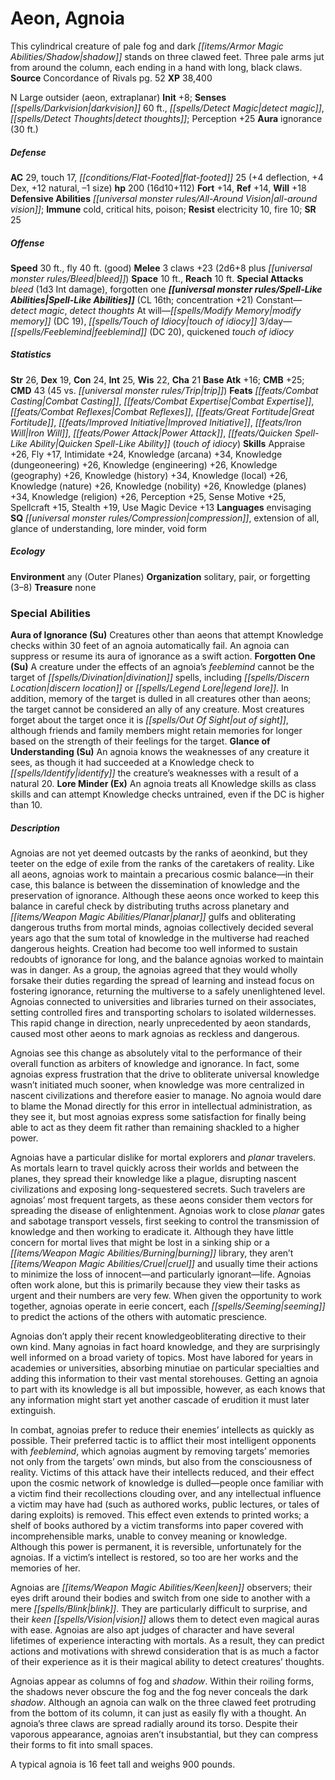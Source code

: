 ﻿---
cssclass: [monsters]
title1: Aeon, Agnoia
desc_short: This cylindrical creature of pale fog and dark shadow stands on three
  clawed feet. Three pale arms jut from around the column, each ending in a hand with
  long, black claws.
title2: Agnoia
CR: 14
sources:
- name: Concordance of Rivals
  page: 52
  link: https://paizo.com/products/btq01x4d?Pathfinder-Campaign-Setting-Concordance-of-Rivals
XP: 38400
alignment: N
size: Large
type: outsider
subtypes:
- aeon
- extraplanar
initiative:
  bonus: 8
senses:
  darkvision: 60
  detect magic: true
  detect thoughts: true
auras:
- name: ignorance
  radius: 30
AC:
  AC: 29
  touch: 17
  flat_footed: 25
  components:
    deflection: 4
    dex: 4
    natural: 12
    size: -1
HP:
  HP: 200
  long: 16d10+112
saves:
  fort: 14
  ref: 14
  will: 18
defensive_abilities:
- all-around vision
immunities:
- cold
- critical hits
- poison
resistances:
  electricity: 10
  fire: 10
SR: 25
speeds:
  base: 30
  fly: 40
  fly_maneuverability: good
attacks:
  melee:
  - - text: 3 claws +23 (2d6+8 plus bleed)
      entries:
      - - damage: 2d6+8
        - effect: bleed
      count: 3
      attack: claws
      bonus:
      - 23
  special:
  - bleed (1d3 Int damage)
  - forgotten one
space: 10
reach: 10
spell_like_abilities:
  entries:
  - name: detect magic
    source: default
    freq: Constant
  - name: detect thoughts
    source: default
    freq: Constant
  - name: modify memory
    source: default
    freq: At will
    DC: 19
  - name: touch of idiocy
    source: default
    freq: At will
  - name: feeblemind
    source: default
    freq: 3/day
    DC: 20
  - name: quickened touch of idiocy
    source: default
    freq: 3/day
  sources:
  - name: default
    CL: 16
    concentration: 21
ability_scores:
  STR: 26
  DEX: 19
  CON: 24
  INT: 25
  WIS: 22
  CHA: 21
BAB: 16
CMB: 25
CMD: 43
CMD_other: 45 vs. trip
feats:
- name: Combat Casting
- name: Combat Expertise
- name: Combat Reflexes
- name: Great Fortitude
- name: Improved Initiative
- name: Iron Will
- name: Power Attack
- name: Quicken Spell-Like Ability (touch of idiocy)
skills:
  Appraise: 26
  Fly: 17
  Intimidate: 24
  Knowledge (arcana): 34
  Knowledge (dungeoneering): 26
  Knowledge (engineering): 26
  Knowledge (geography): 26
  Knowledge (history): 34
  Knowledge (local): 26
  Knowledge (nature): 26
  Knowledge (nobility): 26
  Knowledge (planes): 34
  Knowledge (religion): 26
  Perception: 25
  Sense Motive: 25
  Spellcraft: 15
  Stealth: 19
  Use Magic Device: 13
languages:
- envisaging
special_qualities:
- compression
- extension of all
- glance of understanding
- lore minder
- void form
ecology:
  environment: any (Outer Planes)
  organization: solitary, pair, or forgetting (3-8)
  treasure_type: none
special_abilities:
  Aura of Ignorance (Su): Creatures other than aeons that attempt Knowledge checks
    within 30 feet of an agnoia automatically fail. An agnoia can suppress or resume
    its aura of ignorance as a swift action.
  Forgotten One (Su): A creature under the effects of an agnoia's feeblemind cannot
    be the target of divination spells, including discern location or legend lore.
    In addition, memory of the target is dulled in all creatures other than aeons;
    the target cannot be considered an ally of any creature. Most creatures forget
    about the target once it is out of sight, although friends and family members
    might retain memories for longer based on the strength of their feelings for the
    target.
  Glance of Understanding (Su): An agnoia knows the weaknesses of any creature it
    sees, as though it had succeeded at a Knowledge check to identify the creature's
    weaknesses with a result of a natural 20.
  Lore Minder (Ex): An agnoia treats all Knowledge skills as class skills and can
    attempt Knowledge checks untrained, even if the DC is higher than 10.
desc_long: |-
  Agnoias are not yet deemed outcasts by the ranks of aeonkind, but they teeter on the edge of exile from the ranks of the caretakers of reality. Like all aeons, agnoias work to maintain a precarious cosmic balance-in their case, this balance is between the dissemination of knowledge and the preservation of ignorance. Although these aeons once worked to keep this balance in careful check by distributing truths across planetary and planar gulfs and obliterating dangerous truths from mortal minds, agnoias collectively decided several years ago that the sum total of knowledge in the multiverse had reached dangerous heights. Creation had become too well informed to sustain redoubts of ignorance for long, and the balance agnoias worked to maintain was in danger. As a group, the agnoias agreed that they would wholly forsake their duties regarding the spread of learning and instead focus on fostering ignorance, returning the multiverse to a safely unenlightened level. Agnoias connected to universities and libraries turned on their associates, setting controlled fires and transporting scholars to isolated wildernesses. This rapid change in direction, nearly unprecedented by aeon standards, caused most other aeons to mark agnoias as reckless and dangerous.

   Agnoias see this change as absolutely vital to the performance of their overall function as arbiters of knowledge and ignorance. In fact, some agnoias express frustration that the drive to obliterate universal knowledge wasn't initiated much sooner, when knowledge was more centralized in nascent civilizations and therefore easier to manage. No agnoia would dare to blame the Monad directly for this error in intellectual administration, as they see it, but most agnoias express some satisfaction for finally being able to act as they deem fit rather than remaining shackled to a higher power.

   Agnoias have a particular dislike for mortal explorers and planar travelers. As mortals learn to travel quickly across their worlds and between the planes, they spread their knowledge like a plague, disrupting nascent civilizations and exposing long-sequestered secrets. Such travelers are agnoias' most frequent targets, as these aeons consider them vectors for spreading the disease of enlightenment. Agnoias work to close planar gates and sabotage transport vessels, first seeking to control the transmission of knowledge and then working to eradicate it. Although they have little concern for mortal lives that might be lost in a sinking ship or a burning library, they aren't cruel and usually time their actions to minimize the loss of innocent-and particularly ignorant-life. Agnoias often work alone, but this is primarily because they view their tasks as urgent and their numbers are very few. When given the opportunity to work together, agnoias operate in eerie concert, each seeming to predict the actions of the others with automatic prescience.

   Agnoias don't apply their recent knowledgeobliterating directive to their own kind. Many agnoias in fact hoard knowledge, and they are surprisingly well informed on a broad variety of topics. Most have labored for years in academies or universities, absorbing minutiae on particular specialties and adding this information to their vast mental storehouses. Getting an agnoia to part with its knowledge is all but impossible, however, as each knows that any information might start yet another cascade of erudition it must later extinguish.

   In combat, agnoias prefer to reduce their enemies' intellects as quickly as possible. Their preferred tactic is to afflict their most intelligent opponents with feeblemind, which agnoias augment by removing targets' memories not only from the targets' own minds, but also from the consciousness of reality. Victims of this attack have their intellects reduced, and their effect upon the cosmic network of knowledge is dulled-people once familiar with a victim find their recollections clouding over, and any intellectual influence a victim may have had (such as authored works, public lectures, or tales of daring exploits) is removed. This effect even extends to printed works; a shelf of books authored by a victim transforms into paper covered with incomprehensible marks, unable to convey meaning or knowledge. Although this power is permanent, it is reversible, unfortunately for the agnoias. If a victim's intellect is restored, so too are her works and the memories of her.

   Agnoias are keen observers; their eyes drift around their bodies and switch from one side to another with a mere blink. They are particularly difficult to surprise, and their keen vision allows them to detect even magical auras with ease. Agnoias are also apt judges of character and have several lifetimes of experience interacting with mortals. As a result, they can predict actions and motivations with shrewd consideration that is as much a factor of their experience as it is their magical ability to detect creatures' thoughts.

   Agnoias appear as columns of fog and shadow. Within their roiling forms, the shadows never obscure the fog and the fog never conceals the dark shadow. Although an agnoia can walk on the three clawed feet protruding from the bottom of its column, it can just as easily fly with a thought. An agnoia's three claws are spread radially around its torso. Despite their vaporous appearance, agnoias aren't insubstantial, but they can compress their forms to fit into small spaces.

   A typical agnoia is 16 feet tall and weighs 900 pounds.

---

# Aeon, Agnoia
This cylindrical creature of pale fog and dark _[[items/Armor Magic Abilities/Shadow|shadow]]_ stands on three clawed feet. Three pale arms jut from around the column, each ending in a hand with long, black claws.
**Source** Concordance of Rivals pg. 52
**XP** 38,400

N Large outsider (aeon, extraplanar)
**Init** +8; **Senses** _[[spells/Darkvision|darkvision]]_ 60 ft., _[[spells/Detect Magic|detect magic]]_, _[[spells/Detect Thoughts|detect thoughts]]_; Perception +25
**Aura** ignorance (30 ft.)

##### Defense

**AC** 29, touch 17, _[[conditions/Flat-Footed|flat-footed]]_ 25 (+4 deflection, +4 Dex, +12 natural, –1 size)
**hp** 200 (16d10+112)
**Fort** +14, **Ref** +14, **Will** +18
**Defensive Abilities** _[[universal monster rules/All-Around Vision|all-around vision]]_; **Immune** cold, critical hits, poison; **Resist** electricity 10, fire 10; **SR** 25

##### Offense
**Speed** 30 ft., fly 40 ft. (good)
**Melee** 3 claws +23 (2d6+8 plus _[[universal monster rules/Bleed|bleed]]_)
**Space** 10 ft., **Reach** 10 ft.
**Special Attacks** _bleed_ (1d3 Int damage), forgotten one
**_[[universal monster rules/Spell-Like Abilities|Spell-Like Abilities]]_** (CL 16th; concentration +21)
Constant—_detect magic_, _detect thoughts_
 At will—_[[spells/Modify Memory|modify memory]]_ (DC 19), _[[spells/Touch of Idiocy|touch of idiocy]]_
 3/day—_[[spells/Feeblemind|feeblemind]]_ (DC 20), quickened _touch of idiocy_

##### Statistics
**Str** 26, **Dex** 19, **Con** 24, **Int** 25, **Wis** 22, **Cha** 21
**Base Atk** +16; **CMB** +25; **CMD** 43 (45 vs. _[[universal monster rules/Trip|trip]]_)
**Feats** _[[feats/Combat Casting|Combat Casting]]_, _[[feats/Combat Expertise|Combat Expertise]]_, _[[feats/Combat Reflexes|Combat Reflexes]]_, _[[feats/Great Fortitude|Great Fortitude]]_, _[[feats/Improved Initiative|Improved Initiative]]_, _[[feats/Iron Will|Iron Will]]_, _[[feats/Power Attack|Power Attack]]_, _[[feats/Quicken Spell-Like Ability|Quicken Spell-Like Ability]]_ (_touch of idiocy_)
**Skills** Appraise +26, Fly +17, Intimidate +24, Knowledge (arcana) +34, Knowledge (dungeoneering) +26, Knowledge (engineering) +26, Knowledge (geography) +26, Knowledge (history) +34, Knowledge (local) +26, Knowledge (nature) +26, Knowledge (nobility) +26, Knowledge (planes) +34, Knowledge (religion) +26, Perception +25, Sense Motive +25, Spellcraft +15, Stealth +19, Use Magic Device +13
**Languages** envisaging
**SQ** _[[universal monster rules/Compression|compression]]_, extension of all, glance of understanding, lore minder, void form

##### Ecology

**Environment** any (Outer Planes)
**Organization** solitary, pair, or forgetting (3–8)
**Treasure** none

### Special Abilities

**Aura of Ignorance (Su)** Creatures other than aeons that attempt Knowledge checks within 30 feet of an agnoia automatically fail. An agnoia can suppress or resume its aura of ignorance as a swift action.
**Forgotten One (Su)** A creature under the effects of an agnoia’s _feeblemind_ cannot be the target of _[[spells/Divination|divination]]_ spells, including _[[spells/Discern Location|discern location]]_ or _[[spells/Legend Lore|legend lore]]_. In addition, memory of the target is dulled in all creatures other than aeons; the target cannot be considered an ally of any creature. Most creatures forget about the target once it is _[[spells/Out Of Sight|out of sight]]_, although friends and family members might retain memories for longer based on the strength of their feelings for the target.
**Glance of Understanding (Su)** An agnoia knows the weaknesses of any creature it sees, as though it had succeeded at a Knowledge check to _[[spells/Identify|identify]]_ the creature’s weaknesses with a result of a natural 20.
**Lore Minder (Ex)** An agnoia treats all Knowledge skills as class skills and can attempt Knowledge checks untrained, even if the DC is higher than 10.

##### Description

Agnoias are not yet deemed outcasts by the ranks of aeonkind, but they teeter on the edge of exile from the ranks of the caretakers of reality. Like all aeons, agnoias work to maintain a precarious cosmic balance—in their case, this balance is between the dissemination of knowledge and the preservation of ignorance. Although these aeons once worked to keep this balance in careful check by distributing truths across planetary and _[[items/Weapon Magic Abilities/Planar|planar]]_ gulfs and obliterating dangerous truths from mortal minds, agnoias collectively decided several years ago that the sum total of knowledge in the multiverse had reached dangerous heights. Creation had become too well informed to sustain redoubts of ignorance for long, and the balance agnoias worked to maintain was in danger. As a group, the agnoias agreed that they would wholly forsake their duties regarding the spread of learning and instead focus on fostering ignorance, returning the multiverse to a safely unenlightened level. Agnoias connected to universities and libraries turned on their associates, setting controlled fires and transporting scholars to isolated wildernesses. This rapid change in direction, nearly unprecedented by aeon standards, caused most other aeons to mark agnoias as reckless and dangerous.

Agnoias see this change as absolutely vital to the performance of their overall function as arbiters of knowledge and ignorance. In fact, some agnoias express frustration that the drive to obliterate universal knowledge wasn’t initiated much sooner, when knowledge was more centralized in nascent civilizations and therefore easier to manage. No agnoia would dare to blame the Monad directly for this error in intellectual administration, as they see it, but most agnoias express some satisfaction for finally being able to act as they deem fit rather than remaining shackled to a higher power.

Agnoias have a particular dislike for mortal explorers and _planar_ travelers. As mortals learn to travel quickly across their worlds and between the planes, they spread their knowledge like a plague, disrupting nascent civilizations and exposing long-sequestered secrets. Such travelers are agnoias’ most frequent targets, as these aeons consider them vectors for spreading the disease of enlightenment. Agnoias work to close _planar_ gates and sabotage transport vessels, first seeking to control the transmission of knowledge and then working to eradicate it. Although they have little concern for mortal lives that might be lost in a sinking ship or a _[[items/Weapon Magic Abilities/Burning|burning]]_ library, they aren’t _[[items/Weapon Magic Abilities/Cruel|cruel]]_ and usually time their actions to minimize the loss of innocent—and particularly ignorant—life. Agnoias often work alone, but this is primarily because they view their tasks as urgent and their numbers are very few. When given the opportunity to work together, agnoias operate in eerie concert, each _[[spells/Seeming|seeming]]_ to predict the actions of the others with automatic prescience.

Agnoias don’t apply their recent knowledgeobliterating directive to their own kind. Many agnoias in fact hoard knowledge, and they are surprisingly well informed on a broad variety of topics. Most have labored for years in academies or universities, absorbing minutiae on particular specialties and adding this information to their vast mental storehouses. Getting an agnoia to part with its knowledge is all but impossible, however, as each knows that any information might start yet another cascade of erudition it must later extinguish.

In combat, agnoias prefer to reduce their enemies’ intellects as quickly as possible. Their preferred tactic is to afflict their most intelligent opponents with _feeblemind_, which agnoias augment by removing targets’ memories not only from the targets’ own minds, but also from the consciousness of reality. Victims of this attack have their intellects reduced, and their effect upon the cosmic network of knowledge is dulled—people once familiar with a victim find their recollections clouding over, and any intellectual influence a victim may have had (such as authored works, public lectures, or tales of daring exploits) is removed. This effect even extends to printed works; a shelf of books authored by a victim transforms into paper covered with incomprehensible marks, unable to convey meaning or knowledge. Although this power is permanent, it is reversible, unfortunately for the agnoias. If a victim’s intellect is restored, so too are her works and the memories of her.

Agnoias are _[[items/Weapon Magic Abilities/Keen|keen]]_ observers; their eyes drift around their bodies and switch from one side to another with a mere _[[spells/Blink|blink]]_. They are particularly difficult to surprise, and their _keen_ _[[spells/Vision|vision]]_ allows them to detect even magical auras with ease. Agnoias are also apt judges of character and have several lifetimes of experience interacting with mortals. As a result, they can predict actions and motivations with shrewd consideration that is as much a factor of their experience as it is their magical ability to detect creatures’ thoughts.

Agnoias appear as columns of fog and _shadow_. Within their roiling forms, the shadows never obscure the fog and the fog never conceals the dark _shadow_. Although an agnoia can walk on the three clawed feet protruding from the bottom of its column, it can just as easily fly with a thought. An agnoia’s three claws are spread radially around its torso. Despite their vaporous appearance, agnoias aren’t insubstantial, but they can compress their forms to fit into small spaces.

A typical agnoia is 16 feet tall and weighs 900 pounds.